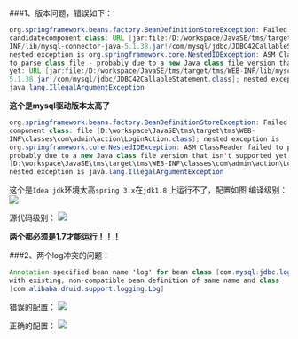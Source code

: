 ###1、版本问题，错误如下：
```java
org.springframework.beans.factory.BeanDefinitionStoreException: Failed to read 
candidatecomponent class: URL [jar:file:/D:/workspace/JavaSE/tms/target/tms/WEB-
INF/lib/mysql-connector-java-5.1.38.jar!/com/mysql/jdbc/JDBC42CallableStatement.class]; 
nested exception is org.springframework.core.NestedIOException: ASM ClassReader failed 
to parse class file - probably due to a new Java class file version that isn't supported 
yet: URL [jar:file:/D:/workspace/JavaSE/tms/target/tms/WEB-INF/lib/mysql-connector-java-
5.1.38.jar!/com/mysql/jdbc/JDBC42CallableStatement.class]; nested exception is 
java.lang.IllegalArgumentException
```
**这个是mysql驱动版本太高了**

```java
org.springframework.beans.factory.BeanDefinitionStoreException: Failed to read candidate 
component class: file [D:\workspace\JavaSE\tms\target\tms\WEB-
INF\classes\com\admin\action\LoginAction.class]; nested exception is 
org.springframework.core.NestedIOException: ASM ClassReader failed to parse class file - 
probably due to a new Java class file version that isn't supported yet: file 
[D:\workspace\JavaSE\tms\target\tms\WEB-INF\classes\com\admin\action\LoginAction.class]; 
nested exception is java.lang.IllegalArgumentException
```
这个是`Idea jdk`环境太高`spring 3.x`在`jdk1.8` 上运行不了，配置如图
编译级别：
![](https://dn-serical.qbox.me/15.png)

源代码级别：
![](https://dn-serical.qbox.me/16.png)

**两个都必须是1.7才能运行！！！**

###2、两个log冲突的问题：
```java
Annotation-specified bean name 'log' for bean class [com.mysql.jdbc.log.Log] conflicts 
with existing, non-compatible bean definition of same name and class 
[com.alibaba.druid.support.logging.Log]
```
错误的配置：
![](https://dn-serical.qbox.me/17.png)

正确的配置：
![](https://dn-serical.qbox.me/18.png)
